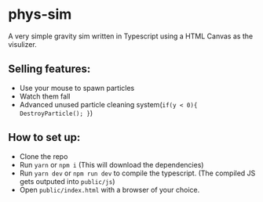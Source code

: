 # phys-sim

A very simple gravity sim written in Typescript using a HTML Canvas as the visulizer.

## Selling features:

-   Use your mouse to spawn particles
-   Watch them fall
-   Advanced unused particle cleaning system(`if(y < 0){ DestroyParticle(); }`)

## How to set up:
-   Clone the repo
-   Run `yarn` or `npm i` (This will download the dependencies)
-   Run `yarn dev` or `npm run dev` to compile the typescript. (The compiled JS gets outputed into `public/js`)
-   Open `public/index.html` with a browser of your choice.
